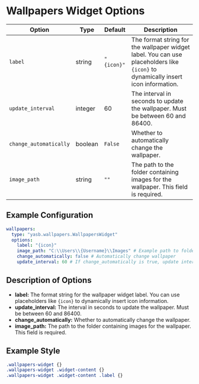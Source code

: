 # Wallpapers Widget Options
| Option               | Type     | Default        | Description                                                                 |
|----------------------|----------|----------------|-----------------------------------------------------------------------------|
| `label`           | string   | `"{icon}"`     | The format string for the wallpaper widget label. You can use placeholders like `{icon}` to dynamically insert icon information. |
| `update_interval`  | integer  | 60        | The interval in seconds to update the wallpaper. Must be between 60 and 86400. |
| `change_automatically` | boolean | `False`       | Whether to automatically change the wallpaper. |
| `image_path`      | string   | `""`        | The path to the folder containing images for the wallpaper. This field is required. |

## Example Configuration

```yaml
wallpapers:
  type: "yasb.wallpapers.WallpapersWidget"
  options:
    label: "{icon}"
    image_path: "C:\\Users\\{Username}\\Images" # Example path to folder with images
    change_automatically: false # Automatically change wallpaper
    update_interval: 60 # If change_automatically is true, update interval in seconds
```

## Description of Options
- **label:** The format string for the wallpaper widget label. You can use placeholders like `{icon}` to dynamically insert icon information.
- **update_interval:** The interval in seconds to update the wallpaper. Must be between 60 and 86400.
- **change_automatically:** Whether to automatically change the wallpaper.
- **image_path:** The path to the folder containing images for the wallpaper. This field is required.


## Example Style
```css
.wallpapers-widget {}
.wallpapers-widget .widget-content {}
.wallpapers-widget .widget-content .label {}
```